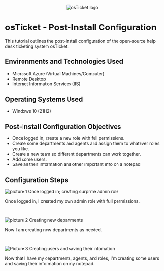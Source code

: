 <p align="center">
<img src="https://i.imgur.com/Clzj7Xs.png" alt="osTicket logo"/>
</p>

<h1>osTicket - Post-Install Configuration</h1>
This tutorial outlines the post-install configuration of the open-source help desk ticketing system osTicket.<br />






<h2>Environments and Technologies Used</h2>

- Microsoft Azure (Virtual Machines/Computer)
- Remote Desktop
- Internet Information Services (IIS)

<h2>Operating Systems Used </h2>

- Windows 10</b> (21H2)

<h2>Post-Install Configuration Objectives</h2>

- Once logged in, create a new role with full permissions. 
- Create some departments and agents and assign them to whatever roles you like.
- Create a new team so different departments can work together.
- Add some users.
- Save all their information and other important info on a notepad.

<h2>Configuration Steps</h2>

![picture 1  Once logged in; creating surprme admin role](https://github.com/user-attachments/assets/5e59169b-2d42-42f3-bd96-740adab30db5)

Once logged in, I created my own admin role with full permissions. 
</p>
<br />

![picture 2  Creating new departments](https://github.com/user-attachments/assets/028903cb-3693-46cd-b8bb-cb82513e216f)

Now I am creating new departments as needed.
</p>
<br />

![Picture 3  Creating users and saving their infomation](https://github.com/user-attachments/assets/6460521b-af25-44b8-9561-e8c1f6fb0d25)

Now that I have my departments, agents, and roles, I'm creating some users and saving their information on my notepad.
</p>
<br />
